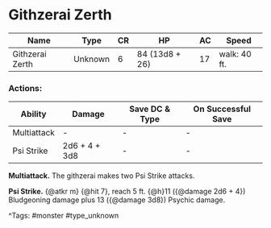 # Githzerai Zerth

| Name | Type | CR | HP | AC | Speed |
|------|------|----|----|----|-------|
| Githzerai Zerth | Unknown | 6 | 84 (13d8 + 26) | 17 | walk: 40 ft. |

### Actions:

| Ability | Damage | Save DC & Type | On Successful Save |
|---------|--------|----------------|--------------------|
| Multiattack | - | - | - |
| Psi Strike | 2d6 + 4 + 3d8 | - | - |


**Multiattack.** The githzerai makes two Psi Strike attacks.

**Psi Strike.** {@atkr m} {@hit 7}, reach 5 ft. {@h}11 ({@damage 2d6 + 4}) Bludgeoning damage plus 13 ({@damage 3d8}) Psychic damage.

^Tags: #monster #type_unknown